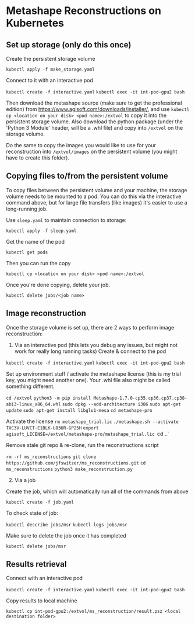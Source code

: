 # Metashape Reconstructions on Kubernetes
## Set up storage (only do this once)
Create the persistent storage volume

`kubectl apply -f make_storage.yaml`

Connect to it with an interactive pod

`kubectl create -f interactive.yaml`
`kubectl exec -it int-pod-gpu2 bash`

Then download the metashape source (make sure to get the professional edition) from https://www.agisoft.com/downloads/installer/, and use `kubectl cp <location on your disk> <pod name>:/extvol` to copy it into the persistent storage volume. Also download the python package (under the 'Python 3 Module' header, will be a .whl file) and copy into `/extvol` on the storage volume.

Do the same to copy the images you would like to use for your reconstruction into `/extvol/images` on the persistent volume (you might have to create this folder). 

## Copying files to/from the persistent volume
To copy files between the persistent volume and your machine, the storage volume needs to be mounted to a pod. You can do this via the interactive command above, but for large file transfers (like images) it's easier to use a long-running job.

Use `sleep.yaml` to maintain connection to storage:

`kubectl apply -f sleep.yaml`

Get the name of the pod

`kubectl get pods`

Then you can run the copy

`kubectl cp <location on your disk> <pod name>:/extvol`

Once you're done copying, delete your job.

`kubectl delete jobs/<job name>`

## Image reconstruction

Once the storage volume is set up, there are 2 ways to perform image reconstruction:

1. Via an interactive pod (this lets you debug any issues, but might not work for really long running tasks)
Create & connect to the pod

`kubectl create -f interactive.yaml`
`kubectl exec -it int-pod-gpu2 bash`

Set up environment stuff / activate the metashape license (this is my trial key, you might need another one). Your .whl file also might be called something different.

`cd /extvol`
`python3 -m pip install Metashape-1.7.0-cp35.cp36.cp37.cp38-abi3-linux_x86_64.whl`
`sudo dpkg --add-architecture i386`
`sudo apt-get update`
`sudo apt-get install libglu1-mesa`
`cd metashape-pro`

Activate the license
`rm metashape_trial.lic`
`./metashape.sh --activate TXC3V-LUVCT-E1BLK-U83UR-GP25H`
`export agisoft_LICENSE=/extvol/metashape-pro/metashape_trial.lic
`cd ..`

Remove stale git repo & re-clone, run the reconstructions script

`rm -rf ms_reconstructions`
`git clone https://github.com/jfswitzer/ms_reconstructions.git`
`cd ms_reconstructions`
`python3 make_reconstruction.py`

2. Via a job

Create the job, which will automatically run all of the commands from above

`kubectl create -f job.yaml`

To check state of job:

`kubectl describe jobs/msr`
`kubectl logs jobs/msr`

Make sure to delete the job once it has completed

`kubectl delete jobs/msr`

## Results retrieval
Connect with an interactive pod

`kubectl create -f interactive.yaml`
`kubectl exec -it int-pod-gpu2 bash`

Copy results to local machine

`kubectl cp int-pod-gpu2:/extvol/ms_reconstruction/result.psz <local destination folder>`
